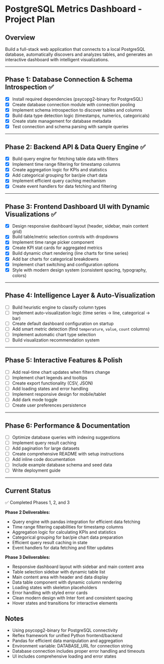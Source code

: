 # PostgreSQL Metrics Dashboard - Project Plan

## Overview
Build a full-stack web application that connects to a local PostgreSQL database, automatically discovers and analyzes tables, and generates an interactive dashboard with intelligent visualizations.

---

## Phase 1: Database Connection & Schema Introspection ✅
- [x] Install required dependencies (psycopg2-binary for PostgreSQL)
- [x] Create database connection module with connection pooling
- [x] Implement schema introspection to discover tables and columns
- [x] Build data type detection logic (timestamps, numerics, categoricals)
- [x] Create state management for database metadata
- [x] Test connection and schema parsing with sample queries

---

## Phase 2: Backend API & Data Query Engine ✅
- [x] Build query engine for fetching table data with filters
- [x] Implement time range filtering for timestamp columns
- [x] Create aggregation logic for KPIs and statistics
- [x] Add categorical grouping for bar/pie chart data
- [x] Implement efficient query caching mechanism
- [x] Create event handlers for data fetching and filtering

---

## Phase 3: Frontend Dashboard UI with Dynamic Visualizations ✅
- [x] Design responsive dashboard layout (header, sidebar, main content grid)
- [x] Build table/metric selection controls with dropdowns
- [x] Implement time range picker component
- [x] Create KPI stat cards for aggregated metrics
- [x] Build dynamic chart rendering (line charts for time series)
- [x] Add bar charts for categorical breakdowns
- [x] Implement chart switching and configuration options
- [x] Style with modern design system (consistent spacing, typography, colors)

---

## Phase 4: Intelligence Layer & Auto-Visualization
- [ ] Build heuristic engine to classify column types
- [ ] Implement auto-visualization logic (time series → line, categorical → bar)
- [ ] Create default dashboard configuration on startup
- [ ] Add smart metric detection (find `temperature`, `value`, `count` columns)
- [ ] Implement automatic chart type selection
- [ ] Build visualization recommendation system

---

## Phase 5: Interactive Features & Polish
- [ ] Add real-time chart updates when filters change
- [ ] Implement chart legends and tooltips
- [ ] Create export functionality (CSV, JSON)
- [ ] Add loading states and error handling
- [ ] Implement responsive design for mobile/tablet
- [ ] Add dark mode toggle
- [ ] Create user preferences persistence

---

## Phase 6: Performance & Documentation
- [ ] Optimize database queries with indexing suggestions
- [ ] Implement query result caching
- [ ] Add pagination for large datasets
- [ ] Create comprehensive README with setup instructions
- [ ] Add inline code documentation
- [ ] Include example database schema and seed data
- [ ] Write deployment guide

---

## Current Status
✅ Completed Phases 1, 2, and 3

**Phase 2 Deliverables:**
- Query engine with pandas integration for efficient data fetching
- Time range filtering capabilities for timestamp columns
- Aggregation logic for calculating KPIs and statistics
- Categorical grouping for bar/pie chart data preparation
- Efficient query result caching in state
- Event handlers for data fetching and filter updates

**Phase 3 Deliverables:**
- Responsive dashboard layout with sidebar and main content area
- Table selection sidebar with dynamic table list
- Main content area with header and data display
- Data table component with dynamic column rendering
- Loading states with skeleton placeholders
- Error handling with styled error cards
- Clean modern design with Inter font and consistent spacing
- Hover states and transitions for interactive elements

## Notes
- Using psycopg2-binary for PostgreSQL connectivity
- Reflex framework for unified Python frontend/backend
- Pandas for efficient data manipulation and aggregation
- Environment variable: DATABASE_URL for connection string
- Database connection includes proper error handling and timeouts
- UI includes comprehensive loading and error states
